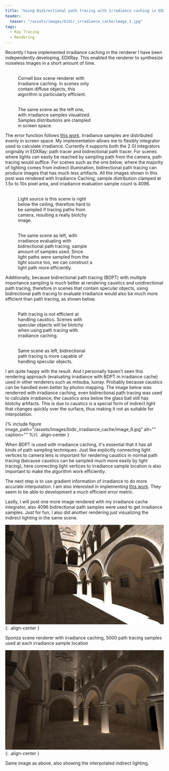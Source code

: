```yaml
---
title: "Using Bidirectional path tracing with Irradiance caching in EDXRay"
header:
  teaser: "/assets/images/bidir_irradiance_cache/image_1.jpg"
tags:
  - Ray Tracing
  - Rendering
---
```


Recently I have implemented irradiance caching in the renderer I have been independently developing, EDXRay. This enabled the renderer to synthesize noiseless images in a short amount of time.

<figure style="width: 47.5%" class="align-left">
  <img src="{{ site.url }}{{ site.baseurl }}/assets/images/bidir_irradiance_cache/image_0.jpg" alt="">
  <figcaption>Cornell box scene renderer with Irradiance caching. In scenes only contain diffuse objects, this algorithm is particularly efficient.</figcaption>
</figure> 

<figure style="width: 47.5%" class="align-right">
  <img src="{{ site.url }}{{ site.baseurl }}/assets/images/bidir_irradiance_cache/image_1.jpg" alt="">
  <figcaption>The same scene as the left one, with irradiance samples visualized. Samples distributions are clampled in screen space.</figcaption>
</figure> 

The error function follows [this work](http://www.tabellion.org/et/paper/). Irradiance samples are distributed evenly in screen space. My implementation allows me to flexibly integrator used to calculate irradiance. Currently it supports both the 2 GI integrators originally in EDXRay: path tracer and bidirectional path tracer. For scenes where lights can easily be reached by sampling path from the camera, path tracing would suffice. For scenes such as the one below, where the majority of lighting comes from indirect illumination, bidirectional path tracing can produce images that has much less artifacts. All the images shown in this post was rendered with Irradiance Caching, sample distribution clamped at 1.5x to 10x pixel area, and irradiance evaluation sample count is 4096.

<figure style="width: 47.5%" class="align-left">
  <img src="{{ site.url }}{{ site.baseurl }}/assets/images/bidir_irradiance_cache/image_2.jpg" alt="">
  <figcaption>Light source is this scene is right below the ceiling, therefore hard to be sampled if tracing paths from camera, resulting a really blotchy image.</figcaption>
</figure> 

<figure style="width: 47.5%" class="align-right">
  <img src="{{ site.url }}{{ site.baseurl }}/assets/images/bidir_irradiance_cache/image_3.jpg" alt="">
  <figcaption>The same scene as left, with irradiance evaluating with bidirectional path tracing, sample amount of samples used. Since light paths were sampled from the light source too, we can construct a light path more efficiently.</figcaption>
</figure> 

Additionally, because bidirectional path tracing (BDPT) with multiple importance sampling is much better at rendering caustics and unidirectional path tracing, therefore in scenes that contain specular objects, using bidirectional path tracing to evaluate irradiance would also be much more efficient than path tracing, as shown below.

<figure style="width: 47.5%" class="align-left">
  <img src="{{ site.url }}{{ site.baseurl }}/assets/images/bidir_irradiance_cache/image_4.jpg" alt="">
  <figcaption>Path tracing is not efficient at handling caustics. Scenes with specular objects will be blotchy when using path tracing with irradiance caching.</figcaption>
</figure> 
<figure style="width: 47.5%" class="align-right">
  <img src="{{ site.url }}{{ site.baseurl }}/assets/images/bidir_irradiance_cache/image_5.jpg" alt="">
  <figcaption>Same scene as left, bidirectional path tracing is more capable of handling specular objects.</figcaption>
</figure> 

I am quite happy with the result. And I personally haven't seen this rendering approach (evaluating irradiance with BDPT in irradiance cache) used in other renderers such as mitsuba, luxray. Probably because caustics can be handled even better by photon mapping. The image below was renderred with irradiance caching, even bidirectional path tracing was used to calculate irradiance, the caustics area below the glass ball still has blotchy artifacts. This is due to caustics is a special form of indirect light that changes quickly over the surface, thus making it not as suitable for interpolation.

{% include figure image_path="/assets/images/bidir_irradiance_cache/image_6.jpg" alt="" caption="" %}{: .align-center }

When BDPT is used with irradiance caching, it's essential that it has all kinds of path sampling techniques. Just like explicitly connecting light vertices to camera lens is important for rendering caustics in normal path tracing (because caustics can be sampled much more easily by light tracing), here connecting light vertices to irradiance sample location is also important to make the algorithm work efficiently.

The next step is to use gradient information of irradiance to do more accurate interpolation. I am also interested in implementing [this work](http://zurich.disneyresearch.com/~wjarosz/publications/schwarzhaupt12practical.html). They seem to be able to development a much efficient error metric.

Lastly, I will post one more image rendered with my irradiance cache integrator, also 4096 bidirectional path samples were used to get irradiance samples. Just for fun, I also did another rendering just visualizing the indirect lighting in the same scene.

![image alt text](/assets/images/bidir_irradiance_cache/image_7.jpg){: .align-center }

Sponza scene renderer with irradiance caching, 5000 path tracing samples used at each irradiance sample location

![image alt text](/assets/images/bidir_irradiance_cache/image_8.jpg){: .align-center }

Same image as above, also showing the interpolated indirect lighting.

